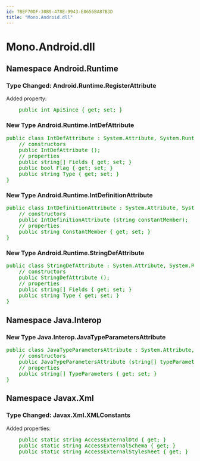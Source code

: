 ```yaml
---
id: 7BEF70DF-30B9-478E-9943-E8656BA87B3D
title: "Mono.Android.dll"
---
```


# Mono.Android.dll

## Namespace Android.Runtime

### Type Changed: Android.Runtime.RegisterAttribute

Added property:

<pre style='color: green'>
	public int ApiSince { get; set; }
</pre>

### New Type Android.Runtime.IntDefAttribute

<pre style='color: green'>
public class IntDefAttribute : System.Attribute, System.Runtime.InteropServices._Attribute {
	// constructors
	public IntDefAttribute ();
	// properties
	public string[] Fields { get; set; }
	public bool Flag { get; set; }
	public string Type { get; set; }
}
</pre>

### New Type Android.Runtime.IntDefinitionAttribute

<pre style='color: green'>
public class IntDefinitionAttribute : System.Attribute, System.Runtime.InteropServices._Attribute {
	// constructors
	public IntDefinitionAttribute (string constantMember);
	// properties
	public string ConstantMember { get; set; }
}
</pre>

### New Type Android.Runtime.StringDefAttribute

<pre style='color: green'>
public class StringDefAttribute : System.Attribute, System.Runtime.InteropServices._Attribute {
	// constructors
	public StringDefAttribute ();
	// properties
	public string[] Fields { get; set; }
	public string Type { get; set; }
}
</pre>

## Namespace Java.Interop

### New Type Java.Interop.JavaTypeParametersAttribute

<pre style='color: green'>
public class JavaTypeParametersAttribute : System.Attribute, System.Runtime.InteropServices._Attribute {
	// constructors
	public JavaTypeParametersAttribute (string[] typeParameters);
	// properties
	public string[] TypeParameters { get; set; }
}
</pre>

## Namespace Javax.Xml

### Type Changed: Javax.Xml.XMLConstants

Added properties:

<pre style='color: green'>
	public static string AccessExternalDtd { get; }
	public static string AccessExternalSchema { get; }
	public static string AccessExternalStylesheet { get; }
</pre>
